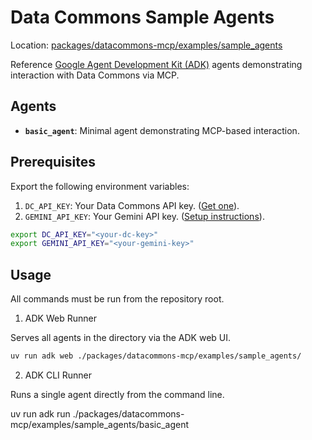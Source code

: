 # Data Commons Sample Agents

Location: [packages/datacommons-mcp/examples/sample_agents](packages/datacommons-mcp/examples/sample_agents)

Reference [Google Agent Development Kit (ADK)](https://github.com/google/adk-python) agents demonstrating interaction with Data Commons via MCP.

## Agents

- **`basic_agent`**: Minimal agent demonstrating MCP-based interaction.


## Prerequisites

Export the following environment variables:

1.  `DC_API_KEY`: Your Data Commons API key. ([Get one](https://datacommons.org/api/key)).
2.  `GEMINI_API_KEY`: Your Gemini API key. ([Setup instructions](https://google.github.io/adk-docs/get-started/quickstart/#env)).

```bash
export DC_API_KEY="<your-dc-key>"
export GEMINI_API_KEY="<your-gemini-key>"
```

## Usage

All commands must be run from the repository root.

1.  ADK Web Runner

Serves all agents in the directory via the ADK web UI.

```bash
uv run adk web ./packages/datacommons-mcp/examples/sample_agents/
```

2.  ADK CLI Runner

Runs a single agent directly from the command line.

uv run adk run ./packages/datacommons-mcp/examples/sample_agents/basic_agent
